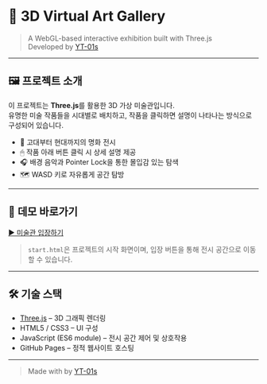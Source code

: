 # 🎨 3D Virtual Art Gallery

> A WebGL-based interactive exhibition built with Three.js  
> Developed by [YT-01s](https://github.com/YT-01s)

---

## 🖼 프로젝트 소개

이 프로젝트는 **Three.js**를 활용한 3D 가상 미술관입니다.  
유명한 미술 작품들을 시대별로 배치하고, 작품을 클릭하면 설명이 나타나는 방식으로 구성되어 있습니다.

- 🎨 고대부터 현대까지의 명화 전시
- 🖱 작품 아래 버튼 클릭 시 상세 설명 제공
- 🎧 배경 음악과 Pointer Lock을 통한 몰입감 있는 탐색
- 🗺 WASD 키로 자유롭게 공간 탐방

---

## 🔗 데모 바로가기

[▶️ 미술관 입장하기](https://YT-01s.github.io/Graphics/start.html)

> `start.html`은 프로젝트의 시작 화면이며, 입장 버튼을 통해 전시 공간으로 이동할 수 있습니다.

---

## 🛠 기술 스택

- [Three.js](https://threejs.org/) – 3D 그래픽 렌더링
- HTML5 / CSS3 – UI 구성
- JavaScript (ES6 module) – 전시 공간 제어 및 상호작용
- GitHub Pages – 정적 웹사이트 호스팅

---

> Made with by [YT-01s](https://github.com/YT-01s)
